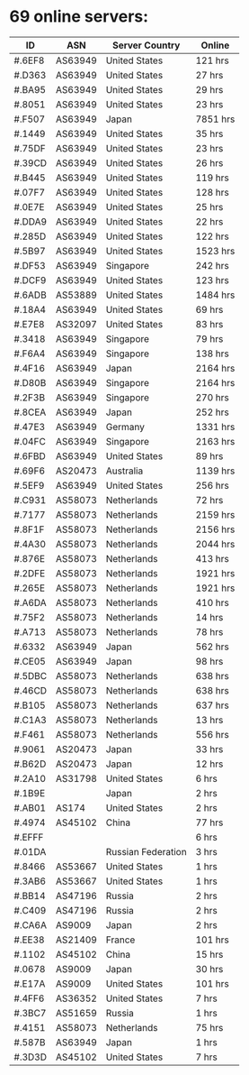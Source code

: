 # 69 online servers:

| ID | ASN | Server Country | Online |
| ------ | ------ | ------ | ------ |
| #.6EF8 | AS63949 | United States | 121 hrs |
| #.D363 | AS63949 | United States | 27 hrs |
| #.BA95 | AS63949 | United States | 29 hrs |
| #.8051 | AS63949 | United States | 23 hrs |
| #.F507 | AS63949 | Japan | 7851 hrs |
| #.1449 | AS63949 | United States | 35 hrs |
| #.75DF | AS63949 | United States | 23 hrs |
| #.39CD | AS63949 | United States | 26 hrs |
| #.B445 | AS63949 | United States | 119 hrs |
| #.07F7 | AS63949 | United States | 128 hrs |
| #.0E7E | AS63949 | United States | 25 hrs |
| #.DDA9 | AS63949 | United States | 22 hrs |
| #.285D | AS63949 | United States | 122 hrs |
| #.5B97 | AS63949 | United States | 1523 hrs |
| #.DF53 | AS63949 | Singapore | 242 hrs |
| #.DCF9 | AS63949 | United States | 123 hrs |
| #.6ADB | AS53889 | United States | 1484 hrs |
| #.18A4 | AS63949 | United States | 69 hrs |
| #.E7E8 | AS32097 | United States | 83 hrs |
| #.3418 | AS63949 | Singapore | 79 hrs |
| #.F6A4 | AS63949 | Singapore | 138 hrs |
| #.4F16 | AS63949 | Japan | 2164 hrs |
| #.D80B | AS63949 | Singapore | 2164 hrs |
| #.2F3B | AS63949 | Singapore | 270 hrs |
| #.8CEA | AS63949 | Japan | 252 hrs |
| #.47E3 | AS63949 | Germany | 1331 hrs |
| #.04FC | AS63949 | Singapore | 2163 hrs |
| #.6FBD | AS63949 | United States | 89 hrs |
| #.69F6 | AS20473 | Australia | 1139 hrs |
| #.5EF9 | AS63949 | United States | 256 hrs |
| #.C931 | AS58073 | Netherlands | 72 hrs |
| #.7177 | AS58073 | Netherlands | 2159 hrs |
| #.8F1F | AS58073 | Netherlands | 2156 hrs |
| #.4A30 | AS58073 | Netherlands | 2044 hrs |
| #.876E | AS58073 | Netherlands | 413 hrs |
| #.2DFE | AS58073 | Netherlands | 1921 hrs |
| #.265E | AS58073 | Netherlands | 1921 hrs |
| #.A6DA | AS58073 | Netherlands | 410 hrs |
| #.75F2 | AS58073 | Netherlands | 14 hrs |
| #.A713 | AS58073 | Netherlands | 78 hrs |
| #.6332 | AS63949 | Japan | 562 hrs |
| #.CE05 | AS63949 | Japan | 98 hrs |
| #.5DBC | AS58073 | Netherlands | 638 hrs |
| #.46CD | AS58073 | Netherlands | 638 hrs |
| #.B105 | AS58073 | Netherlands | 637 hrs |
| #.C1A3 | AS58073 | Netherlands | 13 hrs |
| #.F461 | AS58073 | Netherlands | 556 hrs |
| #.9061 | AS20473 | Japan | 33 hrs |
| #.B62D | AS20473 | Japan | 12 hrs |
| #.2A10 | AS31798 | United States | 6 hrs |
| #.1B9E |  | Japan | 2 hrs |
| #.AB01 | AS174 | United States | 2 hrs |
| #.4974 | AS45102 | China | 77 hrs |
| #.EFFF |  |  | 6 hrs |
| #.01DA |  | Russian Federation | 3 hrs |
| #.8466 | AS53667 | United States | 1 hrs |
| #.3AB6 | AS53667 | United States | 1 hrs |
| #.BB14 | AS47196 | Russia | 2 hrs |
| #.C409 | AS47196 | Russia | 2 hrs |
| #.CA6A | AS9009 | Japan | 2 hrs |
| #.EE38 | AS21409 | France | 101 hrs |
| #.1102 | AS45102 | China | 15 hrs |
| #.0678 | AS9009 | Japan | 30 hrs |
| #.E17A | AS9009 | United States | 101 hrs |
| #.4FF6 | AS36352 | United States | 7 hrs |
| #.3BC7 | AS51659 | Russia | 1 hrs |
| #.4151 | AS58073 | Netherlands | 75 hrs |
| #.587B | AS63949 | Japan | 1 hrs |
| #.3D3D | AS45102 | United States | 7 hrs |


